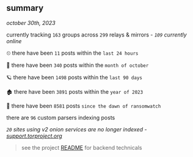 
## summary
_october 30th, 2023_

currently tracking `163` groups across `299` relays & mirrors - _`109` currently online_

⏲ there have been `11` posts within the `last 24 hours`

🦈 there have been `340` posts within the `month of october`

🪐 there have been `1498` posts within the `last 90 days`

🏚 there have been `3891` posts within the `year of 2023`

🦕 there have been `8581` posts `since the dawn of ransomwatch`

there are `96` custom parsers indexing posts

_`20` sites using v2 onion services are no longer indexed - [support.torproject.org](https://support.torproject.org/onionservices/v2-deprecation/)_

> see the project [README](https://github.com/joshhighet/ransomwatch#ransomwatch--) for backend technicals
